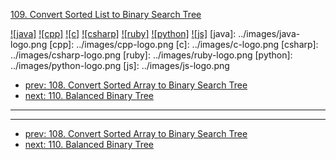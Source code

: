 [109. Convert Sorted List to Binary Search Tree](https://leetcode.com/problems/convert-sorted-list-to-binary-search-tree/)

[![java]](../java/109-convert-sorted-list-to-binary-search-tree.md)
[![cpp]](../cpp/109-convert-sorted-list-to-binary-search-tree.md)
[![c]](../c/109-convert-sorted-list-to-binary-search-tree.md)
[![csharp]](../csharp/109-convert-sorted-list-to-binary-search-tree.md)
[![ruby]](../ruby/109-convert-sorted-list-to-binary-search-tree.md)
[![python]](../python/109-convert-sorted-list-to-binary-search-tree.md)
[![js]](../js/109-convert-sorted-list-to-binary-search-tree.md)
[java]: ../images/java-logo.png
[cpp]: ../images/cpp-logo.png
[c]: ../images/c-logo.png
[csharp]: ../images/csharp-logo.png
[ruby]: ../images/ruby-logo.png
[python]: ../images/python-logo.png
[js]: ../images/js-logo.png

- [prev: 108. Convert Sorted Array to Binary Search Tree](108-convert-sorted-array-to-binary-search-tree.md)
- [next: 110. Balanced Binary Tree](110-balanced-binary-tree.md)

---



---

- [prev: 108. Convert Sorted Array to Binary Search Tree](108-convert-sorted-array-to-binary-search-tree.md)
- [next: 110. Balanced Binary Tree](110-balanced-binary-tree.md)
